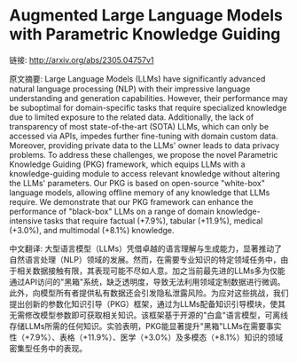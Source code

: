 # Augmented Large Language Models with Parametric Knowledge Guiding

链接: http://arxiv.org/abs/2305.04757v1

原文摘要:
Large Language Models (LLMs) have significantly advanced natural language
processing (NLP) with their impressive language understanding and generation
capabilities. However, their performance may be suboptimal for domain-specific
tasks that require specialized knowledge due to limited exposure to the related
data. Additionally, the lack of transparency of most state-of-the-art (SOTA)
LLMs, which can only be accessed via APIs, impedes further fine-tuning with
domain custom data. Moreover, providing private data to the LLMs' owner leads
to data privacy problems. To address these challenges, we propose the novel
Parametric Knowledge Guiding (PKG) framework, which equips LLMs with a
knowledge-guiding module to access relevant knowledge without altering the
LLMs' parameters. Our PKG is based on open-source "white-box" language models,
allowing offline memory of any knowledge that LLMs require. We demonstrate that
our PKG framework can enhance the performance of "black-box" LLMs on a range of
domain knowledge-intensive tasks that require factual (+7.9%), tabular
(+11.9%), medical (+3.0%), and multimodal (+8.1%) knowledge.

中文翻译:
大型语言模型（LLMs）凭借卓越的语言理解与生成能力，显著推动了自然语言处理（NLP）领域的发展。然而，在需要专业知识的特定领域任务中，由于相关数据接触有限，其表现可能不尽如人意。加之当前最先进的LLMs多为仅能通过API访问的"黑箱"系统，缺乏透明度，导致无法利用领域定制数据进行微调。此外，向模型所有者提供私有数据还会引发隐私泄露风险。为应对这些挑战，我们提出创新的参数化知识引导（PKG）框架，通过为LLMs配备知识引导模块，使其无需修改模型参数即可获取相关知识。该框架基于开源的"白盒"语言模型，可离线存储LLMs所需的任何知识。实验表明，PKG能显著提升"黑箱"LLMs在需要事实性（+7.9%）、表格（+11.9%）、医学（+3.0%）及多模态（+8.1%）知识的领域密集型任务中的表现。
